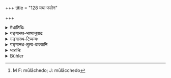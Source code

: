 +++
title = "128 यथा फलेन"

+++

<details><summary>मेधातिथिः</summary>

क्षीणकृषेर् न्यूनः करो ग्रहीतव्य इत्य् एवम् अर्थम् एतत् । **वार्योकसः** जलौकसः । **षट्पदाः** भ्रमराः । **यथा** ते **स्वल्पम्** आददानाः परिपुष्टा भवन्ति, तथा **राज्ञा** मूलछेदो[^१५२] न कर्तव्यः ॥ ७.१२८ ॥


[^१५२]:
     M F: mūlāchedo; J: mūlācchedo
</details>

<details><summary>गङ्गानथ-भाष्यानुवादः</summary>

This text is meant to assert that only a small tax shall be levied upon the person whose agricultural holding is not prosperous.

‘*Water-insect*’— leech.

‘*Ṣaṭpada*’—The black bee.

Just as these derive full nourishment by taking in only a little food, similarly the King should not uproot his people (by overtaxing them).—(128)
</details>

<details><summary>गङ्गानथ-टिप्पन्यः</summary>

The order of verses 128 and 129 of Medhātithi is reversed in the other commentaries and hence by Buhler and Burnell.

This verse is quoted in *Parāśaramādhava* (Ācāra, p. 404);—and in
*Vīramitrodaya* (Rājanīti, p. 260), which adds the following
notes:—‘*Adanti*’, ‘eat’;—‘*ādyam*,’ ‘what is fit for eating, *i.e*., blood, milk and honey’;—‘*vāryoko-vatsa-ṣaṭpadāḥ*,’ ‘the leech, the calf and the bee’;—in the same manner should the king draw from his kingdom only a small amount of annual revenue, so that the principal capital of the people may not be affected.
</details>

<details><summary>गङ्गानथ-तुल्य-वाक्यानि</summary>

**(verses 7.128-129)  
**

*Baudhāyana* (1.18.15).—‘He shall levy equitable duties on other
marketable goods according to their intrinsic value, without causing oppression.’

*Āpastamba* (2.26.9).—‘The king shall make them collect the lawful
taxes.’

*Mārkaṇḍeya* (Parāśaramādhava, p. 404).—‘Just as during eight months of
the year the sun draws out moisture, gently through his rays,—so should the king collect the taxes by gentle methods.’
</details>

<details><summary>भारुचिः</summary>

_अस्य दृष्टान्तः ।_
</details>

<details><summary>Bühler</summary>

128	After (due) consideration the king shall always fix in his realm the duties and taxes in such a manner that both he himself and the man who does the work receive (their due) reward.
</details>
